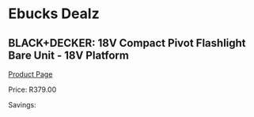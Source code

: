 
# Ebucks Dealz
## BLACK+DECKER: 18V Compact Pivot Flashlight Bare Unit - 18V Platform
[Product Page](https://www.ebucks.com/web/shop/productSelected.do?prodId=1165430424&catId=370101825)

Price: R379.00

Savings: 


	